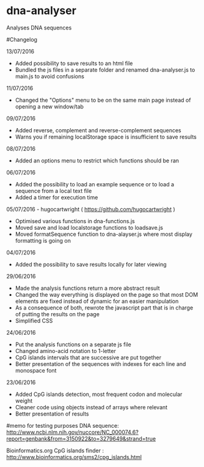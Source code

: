 # dna-analyser
Analyses DNA sequences

#Changelog

13/07/2016
- Added possibility to save results to an html file
- Bundled the js files in a separate folder and renamed dna-analyser.js to main.js to avoid confusions

11/07/2016
- Changed the "Options" menu to be on the same main page instead of opening a new window/tab

09/07/2016
- Added reverse, complement and reverse-complement sequences
- Warns you if remaining localStorage space is insufficient to save results

08/07/2016
- Added an options menu to restrict which functions should be ran

06/07/2016
- Added the possibility to load an example sequence or to load a sequence from a local text file
- Added a timer for execution time

05/07/2016 - hugocartwright ( https://github.com/hugocartwright )
- Optimised various functions in dna-functions.js
- Moved save and load localstorage functions to loadsave.js
- Moved formatSequence function to dna-alayser.js where most display formatting is going on

04/07/2016
- Added the possibility to save results locally for later viewing

29/06/2016
- Made the analysis functions return a more abstract result
- Changed the way everything is displayed on the page so that most DOM elements are fixed instead of dynamic for an easier manipulation
- As a consequence of both, rewrote the javascript part that is in charge of putting the results on the page
- Simplified CSS

24/06/2016
- Put the analysis functions on a separate js file
- Changed amino-acid notation to 1-letter
- CpG islands intervals that are successive are put together
- Better presentation of the sequences with indexes for each line and monospace font

23/06/2016
- Added CpG islands detection, most frequent codon and molecular weight
- Cleaner code using objects instead of arrays where relevant
- Better presentation of results

#memo for testing purposes
DNA sequence: http://www.ncbi.nlm.nih.gov/nuccore/NC_000074.6?report=genbank&from=3150922&to=3279649&strand=true

Bioinformatics.org CpG islands finder : http://www.bioinformatics.org/sms2/cpg_islands.html
